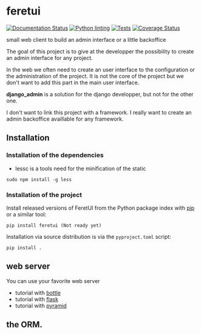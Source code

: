 # feretui
[![Documentation Status](https://readthedocs.org/projects/feretui/badge/?version=latest)](https://feretui.readthedocs.io/en/latest/?badge=latest)
[![Python linting](https://github.com/FeretUI/feretui/actions/workflows/lint.yaml/badge.svg)](https://github.com/FeretUI/feretui/actions/workflows/lint.yaml)
[![Tests](https://github.com/FeretUI/feretui/actions/workflows/tests.yaml/badge.svg)](https://github.com/FeretUI/feretui/actions/workflows/tests.yaml)
[![Coverage Status](https://coveralls.io/repos/github/FeretUI/feretui/badge.svg?branch=main)](https://coveralls.io/github/FeretUI/feretui?branch=main)

small web client to build an admin interface or a little backoffice


The goal of this project is to give at the developper the possibility to
create an admin interface for any project.

In the web we often need to create an user interface to the configuration or the 
administration of the project. It is not the core of the project but we don't 
want to add this part in the main user interface.

**django_admin** is a solution for the django developper, but not for the other one.


I don't want to link this project with a framework. I really want to create an admin
backoffice availlable for any framework.

## Installation

### Installation of the dependencies

* lessc is a tools need for the minification of the static

```
sudo npm install -g less
```

### Installation of the project

Install released versions of FeretUI from the Python package index with
[pip](http://pypi.python.org/pypi/pip) or a similar tool:

```
pip install feretui (Not ready yet)
```

Installation via source distribution is via the ``pyproject.toml`` script:

```
pip install .
```

## web server

You can use your favorite web server

* tutorial with [bottle](https://feretui.readthedocs.io/en/latest/tutorials.html#serve-feretui-with-bottle)
* tutorial with [flask](https://feretui.readthedocs.io/en/latest/tutorials.html#serve-feretui-with-flask)
* tutorial with [pyramid](https://feretui.readthedocs.io/en/latest/tutorials.html#serve-feretui-with-pyramid)

## the ORM.
